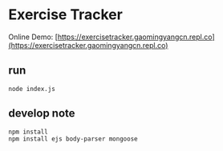 # Exercise Tracker

Online Demo: [https://exercisetracker.gaomingyangcn.repl.co](https://exercisetracker.gaomingyangcn.repl.co)

## run
```
node index.js
```

## develop note
```
npm install
npm install ejs body-parser mongoose
```